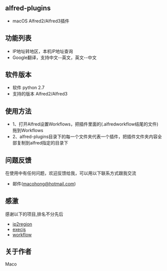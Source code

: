 ## alfred-plugins
* macOS Alfred2/Alfred3插件

## 功能列表
* IP地址转地区，本机IP地址查询
* Google翻译，支持中文--英文，英文--中文

## 软件版本
* 软件 python 2.7
* 支持的版本 Alfred2/Alfred3

## 使用方法
* 1、打开Alfred设置Workflows，把插件里面的(.alfredworkflow结尾的文件)拖到Workflows
* 2、alfred-plugins目录下的每一个文件夹代表一个插件，把插件文件夹内容全部复制到alfred指定的目录下

## 问题反馈
在使用中有任何问题，欢迎反馈给我，可以用以下联系方式跟我交流

* 邮件(macohong@hotmail.com)

## 感激
感谢以下的项目,排名不分先后
* [ip2region](https://github.com/lionsoul2014/ip2region)
* [execjs](https://github.com/doloopwhile/PyExecJS)
* [workflow](https://github.com/deanishe/alfred-workflow)

## 关于作者
   Maco
